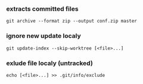 ### extracts committed files

    git archive --format zip --output conf.zip master

### ignore new update localy

    git update-index --skip-worktree [<file>...]

### exlude file localy (untracked)

    echo [<file>...] >> .git/info/exclude
